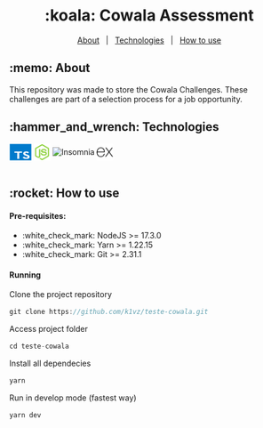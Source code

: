 <h1 align='center'>:koala: Cowala Assessment</h1>

<p align='center'>
<a href='#about'>About</a> &nbsp; | &nbsp; <a href='#technologies'>Technologies</a> &nbsp; | &nbsp; <a href='#how-to-use'>How to use</a>
</p>

<h2 id='about'>:memo: About</h2>
<p>This repository was made to store the Cowala Challenges. These challenges are part of a selection process for a job opportunity.</p>

<h2 id='technologies'>:hammer_and_wrench: Technologies</h2>
<div>
	<img align="center" alt="TypeScript" title="TypeScript" height="30" width="40" src="https://raw.githubusercontent.com/devicons/devicon/master/icons/typescript/typescript-plain.svg" />
	<img align="center" alt="NodeJS" title="NodeJS" height="30" src="https://raw.githubusercontent.com/devicons/devicon/master/icons/nodejs/nodejs-original.svg" />
	<img align="center" alt="Insomnia" title="Insomnia" height="30" src="https://dashboard.snapcraft.io/site_media/appmedia/2018/04/twitter-card-icon.png" />
  <img align="center" alt="ExpressJS" title="ExpressJS" height="30" src="https://raw.githubusercontent.com/devicons/devicon/master/icons/express/express-original.svg" />
</div>
<br/>

<h2 id='how-to-use'>:rocket: How to use</h2>

<h4>Pre-requisites:</h4>
<ul>
  <li>:white_check_mark: NodeJS >= 17.3.0</li>
  <li>:white_check_mark: Yarn >= 1.22.15</li>
  <li>:white_check_mark: Git >= 2.31.1</li>
</ul>

<h4>Running</h4>

Clone the project repository
```jsx
git clone https://github.com/k1vz/teste-cowala.git
```

Access project folder
```jsx
cd teste-cowala
```

Install all dependecies
```jsx
yarn
```

Run in develop mode (fastest way)
```jsx
yarn dev
```
